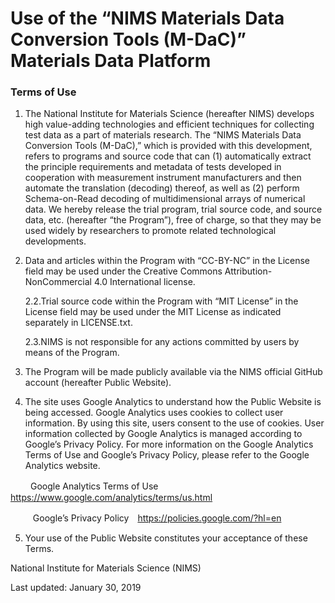 # Use of the “NIMS Materials Data Conversion Tools (M-DaC)” Materials Data Platform

### Terms of Use

1. The National Institute for Materials Science (hereafter NIMS) develops high value-adding technologies and efficient techniques for collecting test data as a part of materials research. The “NIMS Materials Data Conversion Tools (M-DaC),” which is provided with this development, refers to programs and source code that can (1) automatically extract the principle requirements and metadata of tests developed in cooperation with measurement instrument manufacturers and then automate the translation (decoding) thereof, as well as (2) perform Schema-on-Read decoding of multidimensional arrays of numerical data. We hereby release the trial program, trial source code, and source data, etc. (hereafter “the Program”), free of charge, so that they may be used widely by researchers to promote related technological developments.

2. Data and articles within the Program with “CC-BY-NC” in the License field may be used under the Creative Commons Attribution-NonCommercial 4.0 International license.


   2.2.Trial source code within the Program with “MIT License” in the License field may be used under the MIT License as indicated separately in LICENSE.txt. 

   2.3.NIMS is not responsible for any actions committed by users by means of the Program.

3. The Program will be made publicly available via the NIMS official GitHub account (hereafter Public Website).

4. The site uses Google Analytics to understand how the Public Website is being accessed. Google Analytics uses cookies to collect user information. By using this site, users consent to the use of cookies. User information collected by Google Analytics is managed according to Google’s Privacy Policy. For more information on the Google Analytics Terms of Use and Google’s Privacy Policy, please refer to the Google Analytics website. 

 

　     　Google Analytics Terms of Use　https://www.google.com/analytics/terms/us.html

　   　 Google’s Privacy Policy　https://policies.google.com/?hl=en

 

5. Your use of the Public Website constitutes your acceptance of these Terms.

 

National Institute for Materials Science (NIMS)

Last updated: January 30, 2019
